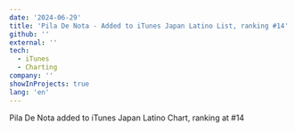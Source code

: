 ```yaml
---
date: '2024-06-29'
title: 'Pila De Nota - Added to iTunes Japan Latino List, ranking #14'
github: ''
external: ''
tech:
  - iTunes
  - Charting
company: ''
showInProjects: true
lang: 'en'
---
```


Pila De Nota added to iTunes Japan Latino Chart, ranking at #14
 